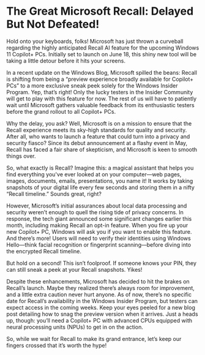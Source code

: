 # The Great Microsoft Recall: Delayed But Not Defeated!

Hold onto your keyboards, folks! Microsoft has just thrown a curveball regarding the highly anticipated Recall AI feature for the upcoming Windows 11 Copilot+ PCs. Initially set to launch on June 18, this shiny new tool will be taking a little detour before it hits your screens. 

In a recent update on the Windows Blog, Microsoft spilled the beans: Recall is shifting from being a “preview experience broadly available for Copilot+ PCs” to a more exclusive sneak peek solely for the Windows Insider Program. Yep, that’s right! Only the lucky testers in the Insider Community will get to play with this feature for now. The rest of us will have to patiently wait until Microsoft gathers valuable feedback from its enthusiastic testers before the grand rollout to all Copilot+ PCs. 

Why the delay, you ask? Well, Microsoft is on a mission to ensure that the Recall experience meets its sky-high standards for quality and security. After all, who wants to launch a feature that could turn into a privacy and security fiasco? Since its debut announcement at a flashy event in May, Recall has faced a fair share of skepticism, and Microsoft is keen to smooth things over. 

So, what exactly is Recall? Imagine this: a magical assistant that helps you find everything you've ever looked at on your computer—web pages, images, documents, emails, presentations, you name it! It works by taking snapshots of your digital life every few seconds and storing them in a nifty “Recall timeline.” Sounds great, right?

However, Microsoft’s initial assurances about local data processing and security weren’t enough to quell the rising tide of privacy concerns. In response, the tech giant announced some significant changes earlier this month, including making Recall an opt-in feature. When you fire up your new Copilot+ PC, Windows will ask you if you want to enable this feature. And there’s more! Users will need to verify their identities using Windows Hello—think facial recognition or fingerprint scanning—before diving into the encrypted Recall timeline. 

But hold on a second! This isn’t foolproof. If someone knows your PIN, they can still sneak a peek at your Recall snapshots. Yikes!  

Despite these enhancements, Microsoft has decided to hit the brakes on Recall’s launch. Maybe they realized there’s always room for improvement, and a little extra caution never hurt anyone. As of now, there’s no specific date for Recall’s availability in the Windows Insider Program, but testers can expect access in the coming weeks. Keep your eyes peeled for a new blog post detailing how to snag the preview version when it arrives. Just a heads up, though: you’ll need a Copilot+ PC with advanced CPUs equipped with neural processing units (NPUs) to get in on the action. 

So, while we wait for Recall to make its grand entrance, let’s keep our fingers crossed that it’s worth the hype!